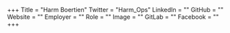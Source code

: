 +++
Title = "Harm Boertien"
Twitter = "Harm_Ops"
LinkedIn = ""
GitHub = ""
Website = ""
Employer = ""
Role = ""
Image = ""
GitLab = ""
Facebook = ""
+++
